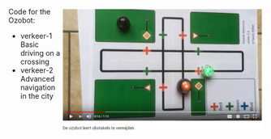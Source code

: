 <a href="https://www.youtube.com/watch?v=vqdhStsszWs"><img align="right" width="400" src="https://github.com/Tauvic/Technology-at-school/blob/master/Robots/Ozobot/Images/Ozobot_video.png"></a>

Code for the Ozobot:
* verkeer-1 Basic driving on a crossing
* verkeer-2 Advanced navigation in the city
